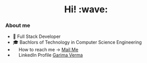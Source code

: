 <!-- ![badge](https://komarev.com/ghpvc/?username=Garima449)
![profileimage](assets/profile.png)
 -->
<h1 align='center'> Hi! :wave:</h1>

<!-- 
for images 
<img src="" style="height:14px" title=""> 
     
for anchor images 
<a href="" title=""><img src="" style="height:26px"></a>  
--->
### About me
- 👀 Full Stack Developer
- 🎓 Bachlors of Technology in Computer Science Engineering
- <img src="https://cdn4.iconfinder.com/data/icons/social-media-logos-6/512/112-gmail_email_mail-512.png" style="height:14px">  How to reach me -> [Mail Me](mailto:garimaverma@gmail.com)
- <img src="https://cdn-icons-png.flaticon.com/512/174/174857.png" style="height:14px">  LinkedIn Profile [Garima Verma](https://www.linkedin.com/in/garima-verma1704)
